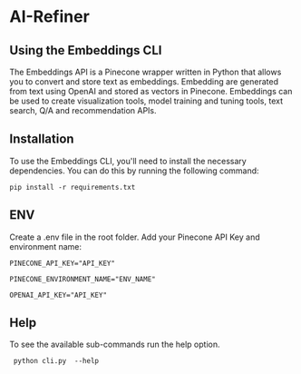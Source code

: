 # AI-Refiner

## Using the Embeddings CLI

The Embeddings API is a Pinecone wrapper written in Python that allows you to convert and store text as embeddings. Embedding are generated from text using OpenAI and stored as vectors in Pinecone. Embeddings can be used to create visualization tools, model training and tuning tools, text search, Q/A and recommendation APIs.

## Installation

To use the Embeddings CLI, you'll need to install the necessary dependencies. You can do this by running the following command:

`pip install -r requirements.txt`

## ENV

Create a .env file in the root folder. Add your Pinecone API Key and environment name:

`PINECONE_API_KEY="API_KEY"`

`PINECONE_ENVIRONMENT_NAME="ENV_NAME"`

`OPENAI_API_KEY="API_KEY"`

## Help

To see the available sub-commands run the help option.

` python cli.py  --help`
